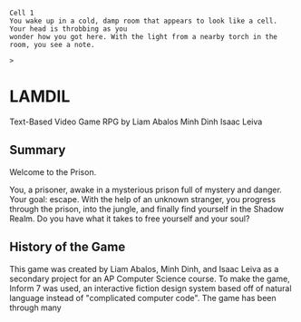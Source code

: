 ```
Cell 1
You wake up in a cold, damp room that appears to look like a cell. Your head is throbbing as you 
wonder how you got here. With the light from a nearby torch in the room, you see a note.

>
```
# LAMDIL

Text-Based Video Game RPG
by  Liam Abalos
    Minh Dinh
    Isaac Leiva

## Summary

Welcome to the Prison.

You, a prisoner, awake in a mysterious prison full of mystery and danger. Your goal: escape.
With the help of an unknown stranger, you progress through the prison, into the jungle, and 
finally find yourself in the Shadow Realm. Do you have what it takes to free yourself and
your soul?

## History of the Game

This game was created by Liam Abalos, Minh Dinh, and Isaac Leiva as a secondary project for
an AP Computer Science course. To make the game, Inform 7 was used, an interactive fiction
design system based off of natural language instead of "complicated computer code". The game
has been through many 
